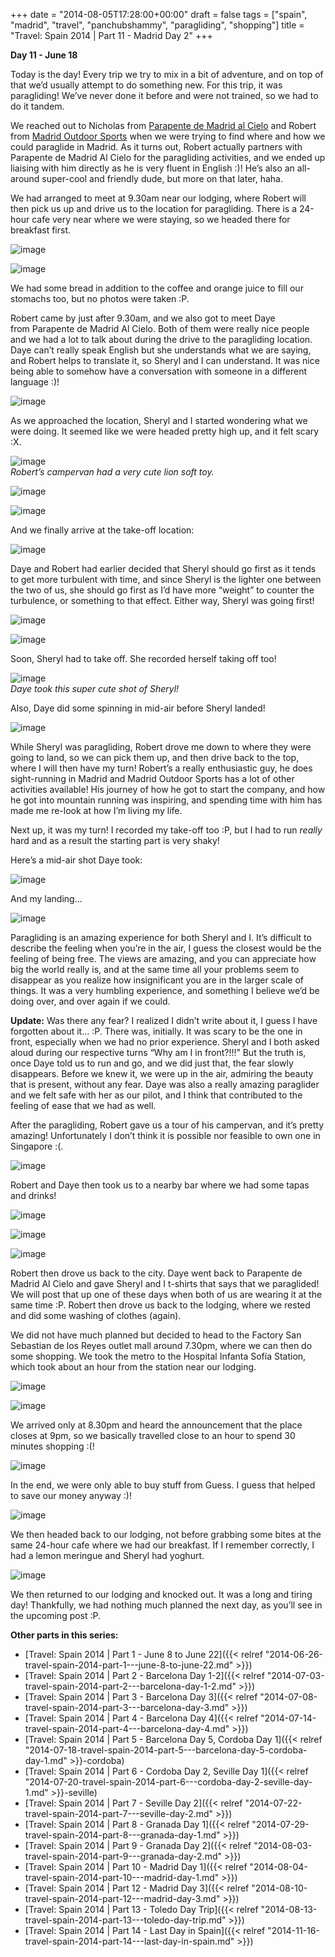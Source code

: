 +++
date = "2014-08-05T17:28:00+00:00"
draft = false
tags = ["spain", "madrid", "travel", "panchubshammy", "paragliding", "shopping"]
title = "Travel: Spain 2014 | Part 11 - Madrid Day 2"
+++


**Day 11 - June 18**

Today is the day! Every trip we try to mix in a bit of adventure, and on top of that we’d usually attempt to do something new. For this trip, it was paragliding! We’ve never done it before and were not trained, so we had to do it tandem.

We reached out to Nicholas from [Parapente de Madrid al Cielo](http://madridalcielo.com/) and Robert from [Madrid Outdoor Sports](http://www.madridoutdoorsports.com/) when we were trying to find where and how we could paraglide in Madrid. As it turns out, Robert actually partners with Parapente de Madrid Al Cielo for the paragliding activities, and we ended up liaising with him directly as he is very fluent in English :)! He’s also an all-around super-cool and friendly dude, but more on that later, haha.

We had arranged to meet at 9.30am near our lodging, where Robert will then pick us up and drive us to the location for paragliding. There is a 24-hour cafe very near where we were staying, so we headed there for breakfast first.

![image](/img/2014-08-05-travel-spain-2014-part-11---madrid-day-2/1f648d3b3d593dc53fea2176bb3a851ce467f395a6dd71dcad902fefedf873dd.jpg)

![image](/img/2014-08-05-travel-spain-2014-part-11---madrid-day-2/9dd5da590ef4599e8c56398f5b8bb18f6e6597461fdda822db2c6e4be7948474.jpg)

We had some bread in addition to the coffee and orange juice to fill our stomachs too, but no photos were taken :P.

Robert came by just after 9.30am, and we also got to meet Daye from Parapente de Madrid Al Cielo. Both of them were really nice people and we had a lot to talk about during the drive to the paragliding location. Daye can’t really speak English but she understands what we are saying, and Robert helps to translate it, so Sheryl and I can understand. It was nice being able to somehow have a conversation with someone in a different language :)!

![image](/img/2014-08-05-travel-spain-2014-part-11---madrid-day-2/4f87d4cfff51247649d90f550abe28cff71f450e3112fd580018764e207a04e5.jpg)

As we approached the location, Sheryl and I started wondering what we were doing. It seemed like we were headed pretty high up, and it felt scary :X.

![image](/img/2014-08-05-travel-spain-2014-part-11---madrid-day-2/f6d08d4d89eb52ada0428bc830822e86ee94bc890703afaf52415043fa426302.jpg)  
_Robert’s campervan had a very cute lion soft toy._

![image](/img/2014-08-05-travel-spain-2014-part-11---madrid-day-2/98f614055dd12ac0046190b6f7284f7eec4073ab512c7a868c297be2b6c99446.jpg)

![image](/img/2014-08-05-travel-spain-2014-part-11---madrid-day-2/a321d844141783b07ceb2cbc428185e455907a47cd1b9b88c6ae38b8e5a7f667.jpg)

And we finally arrive at the take-off location:

![image](/img/2014-08-05-travel-spain-2014-part-11---madrid-day-2/1b99dda19bacfcfcd87b1c4ebe410fdae348495de50ef9af311cb0d9b6fbe9b8.jpg)

Daye and Robert had earlier decided that Sheryl should go first as it tends to get more turbulent with time, and since Sheryl is the lighter one between the two of us, she should go first as I’d have more “weight” to counter the turbulence, or something to that effect. Either way, Sheryl was going first!

![image](/img/2014-08-05-travel-spain-2014-part-11---madrid-day-2/6b1b59b6e74fd70b274443898e61a7b230d9cc089e03d17c361f2e47f992a424.jpg)

![image](/img/2014-08-05-travel-spain-2014-part-11---madrid-day-2/fd8e55577a4f99097ea09dbdd8abad96545cfd617a808ec3db433a04838a2e2c.jpg)

Soon, Sheryl had to take off. She recorded herself taking off too!

![image](/img/2014-08-05-travel-spain-2014-part-11---madrid-day-2/6ec3377808b46d6b09a6543008736551167bd5f1a0452a4fe6c9c4a6f66b2dab.jpg)  
_Daye took this super cute shot of Sheryl!_

Also, Daye did some spinning in mid-air before Sheryl landed!

![image](/img/2014-08-05-travel-spain-2014-part-11---madrid-day-2/d34562a4976144c3f25c6ebd0d8f77ba6fe7f39d24bccf08e7d17b38189f2976.jpg)

While Sheryl was paragliding, Robert drove me down to where they were going to land, so we can pick them up, and then drive back to the top, where I will then have my turn! Robert’s a really enthusiastic guy, he does sight-running in Madrid and Madrid Outdoor Sports has a lot of other activities available! His journey of how he got to start the company, and how he got into mountain running was inspiring, and spending time with him has made me re-look at how I’m living my life.

Next up, it was my turn! I recorded my take-off too :P, but I had to run *really* hard and as a result the starting part is very shaky!

Here’s a mid-air shot Daye took:

![image](/img/2014-08-05-travel-spain-2014-part-11---madrid-day-2/77e14493658a9f6d456c1df544cefa7936127084238c80af325153fcb369be7e.jpg)

And my landing…

![image](/img/2014-08-05-travel-spain-2014-part-11---madrid-day-2/8622af507a0b75d224308abc7c1ecb1ffd3a95a85a490ba39acab437ab187976.jpg)

Paragliding is an amazing experience for both Sheryl and I. It’s difficult to describe the feeling when you’re in the air, I guess the closest would be the feeling of being free. The views are amazing, and you can appreciate how big the world really is, and at the same time all your problems seem to disappear as you realize how insignificant you are in the larger scale of things. It was a very humbling experience, and something I believe we’d be doing over, and over again if we could.

**Update:** Was there any fear? I realized I didn’t write about it, I guess I have forgotten about it… :P. There was, initially. It was scary to be the one in front, especially when we had no prior experience. Sheryl and I both asked aloud during our respective turns “Why am I in front?!!!” But the truth is, once Daye told us to run and go, and we did just that, the fear slowly disappears. Before we knew it, we were up in the air, admiring the beauty that is present, without any fear. Daye was also a really amazing paraglider and we felt safe with her as our pilot, and I think that contributed to the feeling of ease that we had as well.

After the paragliding, Robert gave us a tour of his campervan, and it’s pretty amazing! Unfortunately I don’t think it is possible nor feasible to own one in Singapore :(.

![image](/img/2014-08-05-travel-spain-2014-part-11---madrid-day-2/5a0181dfd4addf055e5ab02a18f850f4affe1bc32a466985e47fb0e85e8e5d9a.jpg)

Robert and Daye then took us to a nearby bar where we had some tapas and drinks!

![image](/img/2014-08-05-travel-spain-2014-part-11---madrid-day-2/2fe9c5b7ce9136781583b3a38338973017c08aa76668ac2f5761c6b63cc84744.jpg)

![image](/img/2014-08-05-travel-spain-2014-part-11---madrid-day-2/c9c3c4446605408cb589b473945dc37310ceadbb492258570509522760068af0.jpg)

![image](/img/2014-08-05-travel-spain-2014-part-11---madrid-day-2/4c07f8ad7056f9af93480a28fba4f91afed7ebbb6c2fd4d0a26170c4c212d128.jpg)

Robert then drove us back to the city. Daye went back to Parapente de Madrid Al Cielo and gave Sheryl and I t-shirts that says that we paraglided! We will post that up one of these days when both of us are wearing it at the same time :P. Robert then drove us back to the lodging, where we rested and did some washing of clothes (again).

We did not have much planned but decided to head to the Factory San Sebastian de los Reyes outlet mall around 7.30pm, where we can then do some shopping. We took the metro to the Hospital Infanta Sofía Station, which took about an hour from the station near our lodging.

![image](/img/2014-08-05-travel-spain-2014-part-11---madrid-day-2/f57d09362aed90b39226a1c5678b159604e4b79adf406edc1cdc6a1d60e3e0ca.jpg)

![image](/img/2014-08-05-travel-spain-2014-part-11---madrid-day-2/0bf7b8a41f95c964c5580f4eb538b0559a5fa8ca0b39a2791ac347dcf905f075.jpg)

We arrived only at 8.30pm and heard the announcement that the place closes at 9pm, so we basically travelled close to an hour to spend 30 minutes shopping :(!

![image](/img/2014-08-05-travel-spain-2014-part-11---madrid-day-2/b62d8935fa3cf0071d5a056518e0ada77361f29b4cc7fa119243b9cd5182e4d6.jpg)

In the end, we were only able to buy stuff from Guess. I guess that helped to save our money anyway :)!

![image](/img/2014-08-05-travel-spain-2014-part-11---madrid-day-2/abeca3d813e375db927cbb0e6761c16c7839d0688912c68452647a2a58e82292.jpg)

We then headed back to our lodging, not before grabbing some bites at the same 24-hour cafe where we had our breakfast. If I remember correctly, I had a lemon meringue and Sheryl had yoghurt.

![image](/img/2014-08-05-travel-spain-2014-part-11---madrid-day-2/e5544c9d8f2a4f3f1471a31acc53824025b966207466d208d5c9dfde41f91e1e.jpg)

We then returned to our lodging and knocked out. It was a long and tiring day! Thankfully, we had nothing much planned the next day, as you’ll see in the upcoming post :P.

**Other parts in this series:**

  * [Travel: Spain 2014 | Part 1 - June 8 to June 22]({{< relref "2014-06-26-travel-spain-2014-part-1---june-8-to-june-22.md" >}})
  * [Travel: Spain 2014 | Part 2 - Barcelona Day 1-2]({{< relref "2014-07-03-travel-spain-2014-part-2---barcelona-day-1-2.md" >}})
  * [Travel: Spain 2014 | Part 3 - Barcelona Day 3]({{< relref "2014-07-08-travel-spain-2014-part-3---barcelona-day-3.md" >}})
  * [Travel: Spain 2014 | Part 4 - Barcelona Day 4]({{< relref "2014-07-14-travel-spain-2014-part-4---barcelona-day-4.md" >}})
  * [Travel: Spain 2014 | Part 5 - Barcelona Day 5, Cordoba Day 1]({{< relref "2014-07-18-travel-spain-2014-part-5---barcelona-day-5-cordoba-day-1.md" >}}-cordoba)
  * [Travel: Spain 2014 | Part 6 - Cordoba Day 2, Seville Day 1]({{< relref "2014-07-20-travel-spain-2014-part-6---cordoba-day-2-seville-day-1.md" >}}-seville)
  * [Travel: Spain 2014 | Part 7 - Seville Day 2]({{< relref "2014-07-22-travel-spain-2014-part-7---seville-day-2.md" >}})
  * [Travel: Spain 2014 | Part 8 - Granada Day 1]({{< relref "2014-07-29-travel-spain-2014-part-8---granada-day-1.md" >}})
  * [Travel: Spain 2014 | Part 9 - Granada Day 2]({{< relref "2014-08-03-travel-spain-2014-part-9---granada-day-2.md" >}})
  * [Travel: Spain 2014 | Part 10 - Madrid Day 1]({{< relref "2014-08-04-travel-spain-2014-part-10---madrid-day-1.md" >}})
  * [Travel: Spain 2014 | Part 12 - Madrid Day 3]({{< relref "2014-08-10-travel-spain-2014-part-12---madrid-day-3.md" >}})
  * [Travel: Spain 2014 | Part 13 - Toledo Day Trip]({{< relref "2014-08-13-travel-spain-2014-part-13---toledo-day-trip.md" >}})
  * [Travel: Spain 2014 | Part 14 - Last Day in Spain]({{< relref "2014-11-16-travel-spain-2014-part-14---last-day-in-spain.md" >}})


